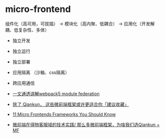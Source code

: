 # micro-frontend

组件化（高可用，可拔插） -> 模块化（高内聚、低耦合） -> 应用化（开发解耦、低复杂性、多体）

* 独立开发
* 独立运行
* 独立部署


* 应用隔离 （沙箱、css隔离）
* 跨应用通信


* [一文通透讲解webpack5 module federation](https://juejin.cn/post/7048125682861703181)
* [除了 Qiankun， 这些微前端框架或许更适合你「建议收藏」](https://juejin.cn/post/7121883538311348238)
* [11 Micro Frontends Frameworks You Should Know](https://itnext.io/11-micro-frontends-frameworks-you-should-know-b66913b9cd20)
* [微前端在得物客服域的技术实践/ 那么多微前端框架，为啥我们选Qiankun + MF](https://juejin.cn/post/7105958711445127176#heading-10)
